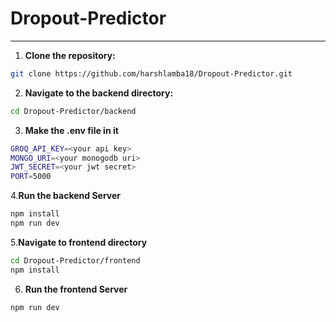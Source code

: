# Dropout-Predictor

---



1. **Clone the repository:**

```bash
git clone https://github.com/harshlamba18/Dropout-Predictor.git
```

 
2. **Navigate to the backend directory:**

```bash
cd Dropout-Predictor/backend
```

3. **Make the .env file in it**

```bash
GROQ_API_KEY=<your api key>
MONGO_URI=<your monogodb uri>
JWT_SECRET=<your jwt secret>
PORT=5000
```

4.**Run the backend Server**

```bash
npm install
npm run dev
```

5.**Navigate to frontend directory**

```bash
cd Dropout-Predictor/frontend
npm install
```

6. **Run the frontend Server**

```bash
npm run dev